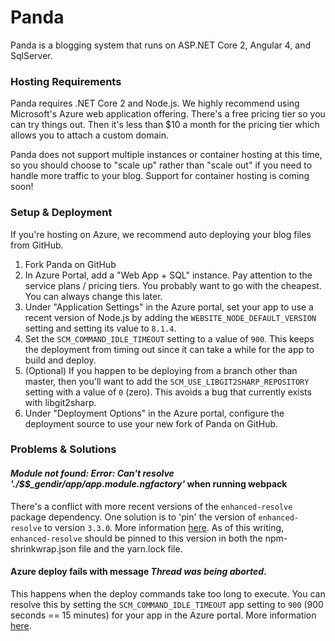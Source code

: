 # Panda
Panda is a blogging system that runs on ASP.NET Core 2, Angular 4, and SqlServer. 

### Hosting Requirements
Panda requires .NET Core 2 and Node.js. We highly recommend using Microsoft's Azure web application offering. There's a free pricing tier so you can try things out. Then it's less than $10 a month for the pricing tier which allows you to attach a custom domain. 

Panda does not support multiple instances or container hosting at this time, so you should choose to "scale up" rather than "scale out" if you need to handle more traffic to your blog. Support for container hosting is coming soon!

### Setup & Deployment
If you're hosting on Azure, we recommend auto deploying your blog files from GitHub.
1. Fork Panda on GitHub
2. In Azure Portal, add a "Web App + SQL" instance. Pay attention to the service plans / pricing tiers. You probably want to go with the cheapest. You can always change this later.
3. Under "Application Settings" in the Azure portal, set your app to use a recent version of Node.js by adding the `WEBSITE_NODE_DEFAULT_VERSION` setting and setting its value to `8.1.4`.
4. Set the `SCM_COMMAND_IDLE_TIMEOUT` setting to a value of `900`. This keeps the deployment from timing out since it can take a while for the app to build and deploy.
5. (Optional) If you happen to be deploying from a branch other than master, then you'll want to add the `SCM_USE_LIBGIT2SHARP_REPOSITORY` setting with a value of `0` (zero). This avoids a bug that currently exists with libgit2sharp. 
6. Under "Deployment Options" in the Azure portal, configure the deployment source to use  your new fork of Panda on GitHub.

### Problems & Solutions

#### *Module not found: Error: Can't resolve './$$_gendir/app/app.module.ngfactory'* when running webpack
There's a conflict with more recent versions of the `enhanced-resolve` package dependency. One solution is to 'pin' the version of `enhanced-resolve` to version `3.3.0`. More information [here](https://github.com/angular/angular-cli/issues/4551#issuecomment-322047088). As of this writing, `enhanced-resolve` should be pinned to this version in both the npm-shrinkwrap.json file and the yarn.lock file.

#### Azure deploy fails with message *Thread was being aborted*.
This happens when the deploy commands take too long to execute. You can resolve this by setting the `SCM_COMMAND_IDLE_TIMEOUT` app setting to `900` (900 seconds == 15 minutes) for your app in the Azure portal. More information [here](https://github.com/projectkudu/kudu/issues/2089#issuecomment-262499421).











